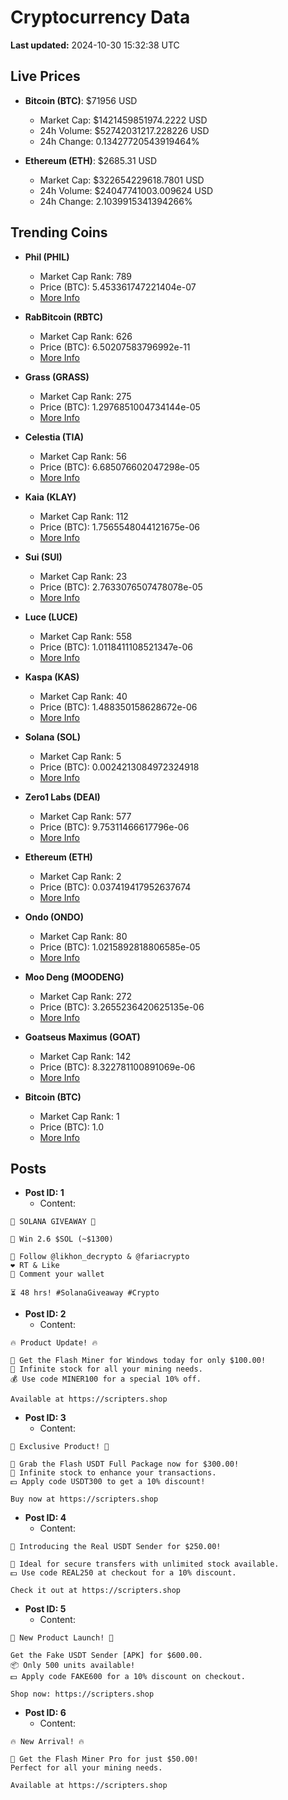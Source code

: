# Cryptocurrency Data

**Last updated:** 2024-10-30 15:32:38 UTC

## Live Prices
- **Bitcoin (BTC)**: $71956 USD
  - Market Cap: $1421459851974.2222 USD
  - 24h Volume: $52742031217.228226 USD
  - 24h Change: 0.13427720543919464%

- **Ethereum (ETH)**: $2685.31 USD
  - Market Cap: $322654229618.7801 USD
  - 24h Volume: $24047741003.009624 USD
  - 24h Change: 2.1039915341394266%

## Trending Coins
- **Phil (PHIL)**
  - Market Cap Rank: 789
  - Price (BTC): 5.453361747221404e-07
  - [More Info](https://www.coingecko.com/en/coins/phil)

- **RabBitcoin (RBTC)**
  - Market Cap Rank: 626
  - Price (BTC): 6.50207583796992e-11
  - [More Info](https://www.coingecko.com/en/coins/rabbitcoin)

- **Grass (GRASS)**
  - Market Cap Rank: 275
  - Price (BTC): 1.2976851004734144e-05
  - [More Info](https://www.coingecko.com/en/coins/grass)

- **Celestia (TIA)**
  - Market Cap Rank: 56
  - Price (BTC): 6.685076602047298e-05
  - [More Info](https://www.coingecko.com/en/coins/celestia)

- **Kaia (KLAY)**
  - Market Cap Rank: 112
  - Price (BTC): 1.7565548044121675e-06
  - [More Info](https://www.coingecko.com/en/coins/kaia)

- **Sui (SUI)**
  - Market Cap Rank: 23
  - Price (BTC): 2.7633076507478078e-05
  - [More Info](https://www.coingecko.com/en/coins/sui)

- **Luce (LUCE)**
  - Market Cap Rank: 558
  - Price (BTC): 1.0118411108521347e-06
  - [More Info](https://www.coingecko.com/en/coins/luce)

- **Kaspa (KAS)**
  - Market Cap Rank: 40
  - Price (BTC): 1.488350158628672e-06
  - [More Info](https://www.coingecko.com/en/coins/kaspa)

- **Solana (SOL)**
  - Market Cap Rank: 5
  - Price (BTC): 0.0024213084972324918
  - [More Info](https://www.coingecko.com/en/coins/solana)

- **Zero1 Labs (DEAI)**
  - Market Cap Rank: 577
  - Price (BTC): 9.75311466617796e-06
  - [More Info](https://www.coingecko.com/en/coins/zero1-labs)

- **Ethereum (ETH)**
  - Market Cap Rank: 2
  - Price (BTC): 0.037419417952637674
  - [More Info](https://www.coingecko.com/en/coins/ethereum)

- **Ondo (ONDO)**
  - Market Cap Rank: 80
  - Price (BTC): 1.0215892818806585e-05
  - [More Info](https://www.coingecko.com/en/coins/ondo)

- **Moo Deng (MOODENG)**
  - Market Cap Rank: 272
  - Price (BTC): 3.2655236420625135e-06
  - [More Info](https://www.coingecko.com/en/coins/moo-deng)

- **Goatseus Maximus (GOAT)**
  - Market Cap Rank: 142
  - Price (BTC): 8.322781100891069e-06
  - [More Info](https://www.coingecko.com/en/coins/goatseus-maximus)

- **Bitcoin (BTC)**
  - Market Cap Rank: 1
  - Price (BTC): 1.0
  - [More Info](https://www.coingecko.com/en/coins/bitcoin)

## Posts
- **Post ID: 1**
  - Content:
```
🚀 SOLANA GIVEAWAY 🚀

🎁 Win 2.6 $SOL (~$1300)

🤝 Follow @likhon_decrypto & @fariacrypto
❤️ RT & Like
💬 Comment your wallet

⏳ 48 hrs! #SolanaGiveaway #Crypto
```

- **Post ID: 2**
  - Content:
```
🔥 Product Update! 🔥

🚀 Get the Flash Miner for Windows today for only $100.00!
🔋 Infinite stock for all your mining needs.
💰 Use code MINER100 for a special 10% off.

Available at https://scripters.shop
```

- **Post ID: 3**
  - Content:
```
🎁 Exclusive Product! 🎁

💸 Grab the Flash USDT Full Package now for $300.00!
🎉 Infinite stock to enhance your transactions.
💵 Apply code USDT300 to get a 10% discount!

Buy now at https://scripters.shop
```

- **Post ID: 4**
  - Content:
```
💎 Introducing the Real USDT Sender for $250.00!

💼 Ideal for secure transfers with unlimited stock available.
💵 Use code REAL250 at checkout for a 10% discount.

Check it out at https://scripters.shop
```

- **Post ID: 5**
  - Content:
```
🚀 New Product Launch! 🚀

Get the Fake USDT Sender [APK] for $600.00.
📦 Only 500 units available!
💵 Apply code FAKE600 for a 10% discount on checkout.

Shop now: https://scripters.shop
```

- **Post ID: 6**
  - Content:
```
🔥 New Arrival! 🔥

💸 Get the Flash Miner Pro for just $50.00!
Perfect for all your mining needs.

Available at https://scripters.shop
```

